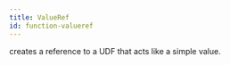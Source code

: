 ```yaml
---
title: ValueRef
id: function-valueref
---
```


creates a reference to a UDF that acts like a simple value.
